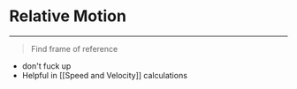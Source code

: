 # Relative Motion
---
> Find frame of reference
- don't fuck up
- Helpful in [[Speed and Velocity]] calculations